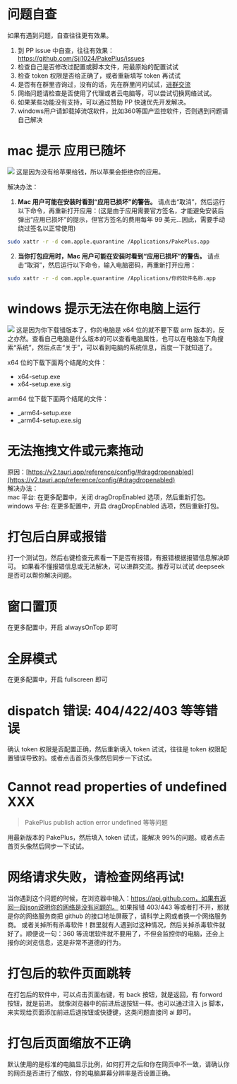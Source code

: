 # 问题自查

如果有遇到问题，自查往往更有效果。

1. 到 PP issue 中自查，往往有效果：https://github.com/Sjj1024/PakePlus/issues
2. 检查自己是否修改过配置或脚本文件，用最原始的配置试试
3. 检查 token 权限是否给正确了，或者重新填写 token 再试试
4. 是否有在群里咨询过，没有的话，先在群里问问试试，[进群交流](../exchange/index.md)
5. 网络问题请检查是否使用了代理或者云电脑等，可以尝试切换网络试试。
6. 如果某些功能没有支持，可以通过赞助 PP 快速优先开发解决。
7. windows用户请卸载掉流氓软件，比如360等国产监控软件，否则遇到问题请自己解决

# mac 提示 应用已随坏

![](../static/imgs/macerror.png)
这是因为没有给苹果给钱，所以苹果会拒绝你的应用。

解决办法：

1. **Mac 用户可能在安装时看到“应用已损坏”的警告。** 请点击“取消”，然后运行以下命令，再重新打开应用：(这是由于应用需要官方签名，才能避免安装后弹出“应用已损坏”的提示，但官方签名的费用每年 99 美元...因此，需要手动绕过签名以正常使用)

```sh
sudo xattr -r -d com.apple.quarantine /Applications/PakePlus.app
```

2. **当你打包应用时，Mac 用户可能在安装时看到“应用已损坏”的警告。** 请点击“取消”，然后运行以下命令，输入电脑密码，再重新打开应用：

```sh
sudo xattr -r -d com.apple.quarantine /Applications/你的软件名称.app
```

# windows 提示无法在你电脑上运行

![](../static/imgs/windowsError.jpg)
这是因为你下载错版本了，你的电脑是 x64 位的就不要下载 arm 版本的，反之亦然。查看自己电脑是什么版本的可以查看电脑属性，也可以在电脑左下角搜索“系统”，然后点击“关于”，可以看到电脑的系统信息，百度一下就知道了。

x64 位的下载下面两个结尾的文件：

-   x64-setup.exe
-   x64-setup.exe.sig

arm64 位下载下面两个结尾的文件：

-   \_arm64-setup.exe
-   \_arm64-setup.exe.sig

# 无法拖拽文件或元素拖动

原因：[https://v2.tauri.app/reference/config/#dragdropenabled](https://v2.tauri.app/reference/config/#dragdropenabled)  
解决办法：  
mac 平台: 在更多配置中，关闭 dragDropEnabled 选项，然后重新打包。
windows 平台: 在更多配置中，开启 dragDropEnabled 选项，然后重新打包。

# 打包后白屏或报错

打一个测试包，然后右键检查元素看一下是否有报错，有报错根据报错信息解决即可。
如果看不懂报错信息或无法解决，可以进群交流。推荐可以试试 deepseek 是否可以帮你解决问题。

# 窗口置顶

在更多配置中，开启 alwaysOnTop 即可

# 全屏模式

在更多配置中，开启 fullscreen 即可

# dispatch 错误: 404/422/403 等等错误

确认 token 权限是否配置正确，然后重新填入 token 试试，往往是 token 权限配置错误导致的。或者点击首页头像然后同步一下试试。

# Cannot read properties of undefined XXX

> PakePlus publish action error undefined 等等问题

用最新版本的 PakePlus，然后填入 token 试试，能解决 99%的问题。或者点击首页头像然后同步一下试试。

# 网络请求失败，请检查网络再试!

当你遇到这个问题的时候，在浏览器中输入：https://api.github.com，如果有返回一段json说明你的网络是没有问题的。
如果报错 403/443 等或者打不开，那就是你的网络服务商把 github 的接口地址屏蔽了，请科学上网或者换一个网络服务商。
或者关掉所有杀毒软件！群里就有人遇到过这种情况，然后关掉杀毒软件就好了。顺便说一句：360 等流氓软件就不要用了，不但会监控你的电脑，还会上报你的浏览信息，这是非常不道德的行为。

# 打包后的软件页面跳转

在打包后的软件中，可以点击页面右键，有 back 按钮，就是返回，有 forword 按钮，就是前进。
就像浏览器中的前进后退按钮一样。也可以通过注入 js 脚本，来实现给页面添加前进后退按钮或快捷键，这类问题直接问 ai 即可。

# 打包后页面缩放不正确

默认使用的是标准的电脑显示比例，如何打开之后和你在网页中不一致，请确认你的网页是否进行了缩放，你的电脑屏幕分辨率是否设置正确。
